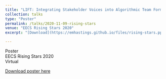 ```yaml
---
title: "LIFT: Integrating Stakeholder Voices into Algorithmic Team Formation"
collection: talks
type: "Poster"
permalink: /talks/2020-11-09-rising-stars
venue: "EECS Rising Stars 2020"
excerpt: "[Download](https://emhastings.github.io/files/rising-stars.pptx)"

---
```


Poster  
EECS Rising Stars 2020  
Virtual

[Download poster here](https://emhastings.github.io/files/rising-stars.pptx)
